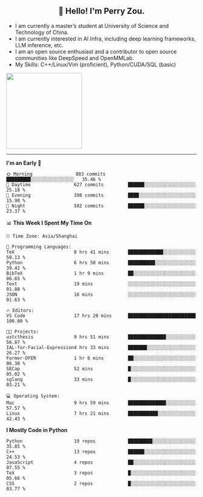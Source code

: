 <h2 align="center">👋 Hello! I'm Perry Zou.</h2>

- I am currently a master’s student at University of Science and Technology of China.
- I am currently interested in AI Infra, including deep learning frameworks, LLM inference, etc.
- I am an open source enthusiast and a contributor to open source communities like DeepSpeed and OpenMMLab.
- My Skills: C++/Linux/Vim (proficient), Python/CUDA/SQL (basic)

<img height=200 align="center" src="https://github-readme-stats.vercel.app/api?username=zonepg" />

-------

<!--START_SECTION:waka-->
**I'm an Early 🐤** 

```text
🌞 Morning                883 commits         █████████░░░░░░░░░░░░░░░░   35.46 % 
🌆 Daytime                627 commits         ██████░░░░░░░░░░░░░░░░░░░   25.18 % 
🌃 Evening                398 commits         ████░░░░░░░░░░░░░░░░░░░░░   15.98 % 
🌙 Night                  582 commits         ██████░░░░░░░░░░░░░░░░░░░   23.37 % 
```


📊 **This Week I Spent My Time On** 

```text
🕑︎ Time Zone: Asia/Shanghai

💬 Programming Languages: 
TeX                      8 hrs 41 mins       █████████████░░░░░░░░░░░░   50.13 % 
Python                   6 hrs 50 mins       ██████████░░░░░░░░░░░░░░░   39.42 % 
BibTeX                   1 hr 9 mins         ██░░░░░░░░░░░░░░░░░░░░░░░   06.65 % 
Text                     19 mins             ░░░░░░░░░░░░░░░░░░░░░░░░░   01.88 % 
JSON                     16 mins             ░░░░░░░░░░░░░░░░░░░░░░░░░   01.63 % 

🔥 Editors: 
VS Code                  17 hrs 20 mins      █████████████████████████   100.00 % 

🐱‍💻 Projects: 
ustcthesis               9 hrs 51 mins       ██████████████░░░░░░░░░░░   56.87 % 
IAL-for-Facial-Expression4 hrs 33 mins       ███████░░░░░░░░░░░░░░░░░░   26.27 % 
Former-DFER              1 hr 6 mins         ██░░░░░░░░░░░░░░░░░░░░░░░   06.38 % 
SECap                    52 mins             █░░░░░░░░░░░░░░░░░░░░░░░░   05.02 % 
sglang                   33 mins             █░░░░░░░░░░░░░░░░░░░░░░░░   03.21 % 

💻 Operating System: 
Mac                      9 hrs 59 mins       ██████████████░░░░░░░░░░░   57.57 % 
Linux                    7 hrs 21 mins       ███████████░░░░░░░░░░░░░░   42.43 % 
```

**I Mostly Code in Python** 

```text
Python                   19 repos            █████████░░░░░░░░░░░░░░░░   35.85 % 
C++                      13 repos            ██████░░░░░░░░░░░░░░░░░░░   24.53 % 
JavaScript               4 repos             ██░░░░░░░░░░░░░░░░░░░░░░░   07.55 % 
TeX                      3 repos             █░░░░░░░░░░░░░░░░░░░░░░░░   05.66 % 
CSS                      2 repos             █░░░░░░░░░░░░░░░░░░░░░░░░   03.77 % 
```




<!--END_SECTION:waka-->
